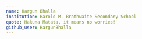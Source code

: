 ```yaml
---
name: Hargun Bhalla
institution: Harold M. Brathwaite Secondary School  
quote: Hakuna Matata, it means no worries!   
github_user: HargunBhalla  
---
```

